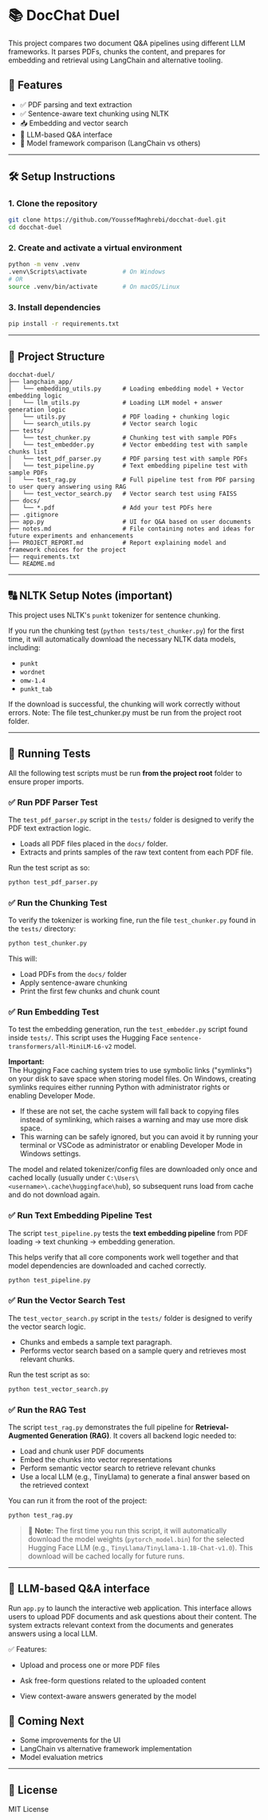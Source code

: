 # 📚 DocChat Duel

This project compares two document Q&A pipelines using different LLM frameworks. It parses PDFs, chunks the content, and prepares for embedding and retrieval using LangChain and alternative tooling.

## 🚀 Features

- ✅ PDF parsing and text extraction
- ✅ Sentence-aware text chunking using NLTK
- 📥 Embedding and vector search 
- 💬 LLM-based Q&A interface 
- 🧪 Model framework comparison (LangChain vs others)

---

## 🛠️ Setup Instructions

### 1. Clone the repository

```bash
git clone https://github.com/YoussefMaghrebi/docchat-duel.git
cd docchat-duel
```

### 2. Create and activate a virtual environment

```bash
python -m venv .venv
.venv\Scripts\activate          # On Windows
# OR
source .venv/bin/activate       # On macOS/Linux
```

### 3. Install dependencies

```bash
pip install -r requirements.txt
```

---

## 📂 Project Structure

```
docchat-duel/
├── langchain_app/
│   └── embedding_utils.py      # Loading embedding model + Vector embedding logic
│   └── llm_utils.py            # Loading LLM model + answer generation logic
│   └── utils.py                # PDF loading + chunking logic
│   └── search_utils.py         # Vector search logic
├── tests/
│   └── test_chunker.py         # Chunking test with sample PDFs
│   └── test_embedder.py        # Vector embedding test with sample chunks list
│   └── test_pdf_parser.py      # PDF parsing test with sample PDFs
│   └── test_pipeline.py        # Text embedding pipeline test with sample PDFs
│   └── test_rag.py             # Full pipeline test from PDF parsing to user query answering using RAG
│   └── test_vector_search.py   # Vector search test using FAISS 
├── docs/
│   └── *.pdf                   # Add your test PDFs here
├── .gitignore
├── app.py                      # UI for Q&A based on user documents
├── notes.md                    # File containing notes and ideas for future experiments and enhancements
├── PROJECT_REPORT.md           # Report explaining model and framework choices for the project
├── requirements.txt
└── README.md
```

---
## 🔠 NLTK Setup Notes (important)

This project uses NLTK's `punkt` tokenizer for sentence chunking.

If you run the chunking test (`python tests/test_chunker.py`) for the first time, it will automatically download the necessary NLTK data models, including:

- `punkt`
- `wordnet`
- `omw-1.4`
- `punkt_tab`

If the download is successful, the chunking will work correctly without errors.
Note: The file test_chunker.py must be run from the project root folder.

---
## 🧪 Running Tests

All the following test scripts must be run **from the project root** folder to ensure proper imports.

### ✅ Run PDF Parser Test

The `test_pdf_parser.py` script in the `tests/` folder is designed to verify the PDF text extraction logic.  

- Loads all PDF files placed in the `docs/` folder.
- Extracts and prints samples of the raw text content from each PDF file.

Run the test script as so:

```bash
python test_pdf_parser.py
```

### ✅ Run the Chunking Test

To verify the tokenizer is working fine, run the file `test_chunker.py` found in the `tests/` directory:

```bash
python test_chunker.py
```

This will:
- Load PDFs from the `docs/` folder
- Apply sentence-aware chunking
- Print the first few chunks and chunk count

### ✅ Run Embedding Test

To test the embedding generation, run the `test_embedder.py` script found inside `tests/`. This script uses the Hugging Face `sentence-transformers/all-MiniLM-L6-v2` model.

**Important:**  
The Hugging Face caching system tries to use symbolic links ("symlinks") on your disk to save space when storing model files. On Windows, creating symlinks requires either running Python with administrator rights or enabling Developer Mode.  
- If these are not set, the cache system will fall back to copying files instead of symlinking, which raises a warning and may use more disk space.  
- This warning can be safely ignored, but you can avoid it by running your terminal or VSCode as administrator or enabling Developer Mode in Windows settings.

The model and related tokenizer/config files are downloaded only once and cached locally (usually under `C:\Users\<username>\.cache\huggingface\hub`), so subsequent runs load from cache and do not download again.

### ✅ Run Text Embedding Pipeline Test

The script `test_pipeline.py` tests the **text embedding pipeline** from PDF loading → text chunking → embedding generation.

This helps verify that all core components work well together and that model dependencies are downloaded and cached correctly.

```bash
python test_pipeline.py
```

### ✅ Run the Vector Search Test

The `test_vector_search.py` script in the `tests/` folder is designed to verify the vector search logic.  

- Chunks and embeds a sample text paragraph.
- Performs vector search based on a sample query and retrieves most relevant chunks.

Run the test script as so:

```bash
python test_vector_search.py
```

### ✅ Run the RAG Test

The script `test_rag.py` demonstrates the full pipeline for **Retrieval-Augmented Generation (RAG)**. It covers all backend logic needed to:

* Load and chunk user PDF documents
* Embed the chunks into vector representations
* Perform semantic vector search to retrieve relevant chunks
* Use a local LLM (e.g., TinyLlama) to generate a final answer based on the retrieved context

You can run it from the root of the project:

```bash
python test_rag.py
```

> 📌 **Note:** The first time you run this script, it will automatically download the model weights (`pytorch_model.bin`) for the selected Hugging Face LLM (e.g., `TinyLlama/TinyLlama-1.1B-Chat-v1.0`). This download will be cached locally for future runs.

---
## 💬 LLM-based Q&A interface

Run `app.py` to launch the interactive web application. This interface allows users to upload PDF documents and ask questions about their content. The system extracts relevant context from the documents and generates answers using a local LLM.

✅ Features:

- Upload and process one or more PDF files

- Ask free-form questions related to the uploaded content

- View context-aware answers generated by the model 

## 🔮 Coming Next

- Some improvements for the UI
- LangChain vs alternative framework implementation
- Model evaluation metrics

---

## 📄 License

MIT License